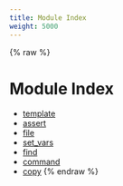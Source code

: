 ```yaml
---
title: Module Index
weight: 5000
---
```


{% raw %}
# Module Index

- [template](./template.html)
- [assert](./assert.html)
- [file](./file.html)
- [set_vars](./set_vars.html)
- [find](./find.html)
- [command](./command.html)
- [copy](./copy.html)
{% endraw %}